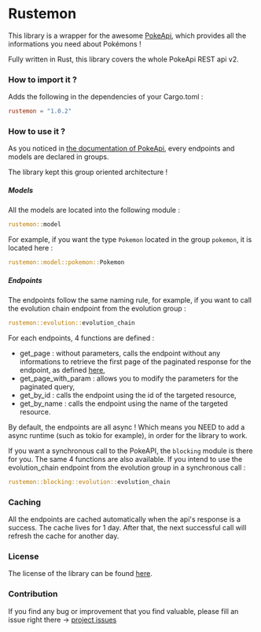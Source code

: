 # Rustemon

This library is a wrapper for the awesome [PokeApi](https://pokeapi.co), which provides all the informations you need about Pokémons !

Fully written in Rust, this library covers the whole PokeApi REST api v2.

### How to import it ?

Adds the following in the dependencies of your Cargo.toml :

```toml
rustemon = "1.0.2"
```

### How to use it ?

As you noticed in [the documentation of PokeApi](https://pokeapi.co/docs/v2), every endpoints and models are declared in groups.

The library kept this group oriented architecture !

##### Models

All the models are located into the following module :

```rust
rustemon::model
```

For example, if you want the type `Pokemon` located in the group `pokemon`, it is located here :

```rust
rustemon::model::pokemon::Pokemon
```

##### Endpoints

The endpoints follow the same naming rule, for example, if you want to call the evolution chain 
endpoint from the evolution group :

```rust
rustemon::evolution::evolution_chain
```

For each endpoints, 4 functions are defined :

* get_page : without parameters, calls the endpoint without any informations to retrieve the first page of the paginated response for the endpoint, as defined [here](https://pokeapi.co/docs/v2#resource-listspagination-section),
* get_page_with_param : allows you to modify the parameters for the paginated query,
* get_by_id : calls the endpoint using the id of the targeted resource,
* get_by_name : calls the endpoint using the name of the targeted resource.

By default, the endpoints are all async ! Which means you NEED to add a async runtime (such as tokio for example), in order for 
the library to work.

If you want a synchronous call to the PokeAPI, the `blocking` module is there for you.
The same 4 functions are also available.
If you intend to use the evolution_chain endpoint from the evolution group in a synchronous call :

```rust
rustemon::blocking::evolution::evolution_chain
```

### Caching

All the endpoints are cached automatically when the api's response is a success.
The cache lives for 1 day. After that, the next successful call will refresh the cache for another day.

### License

The license of the library can be found [here](LICENSE).
  
### Contribution

If you find any bug or improvement that you find valuable, please fill an issue right there -> [project issues](https://github.com/mlemesle/rustemon/issues)